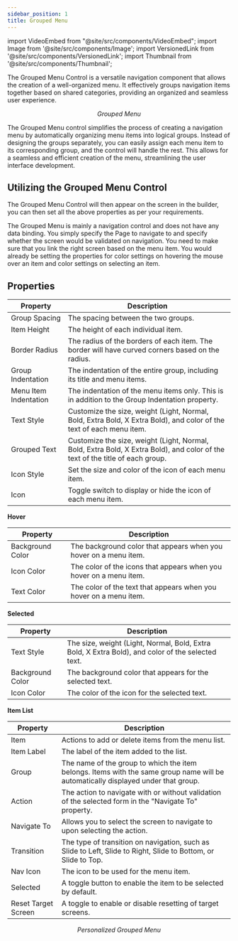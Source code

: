 ```yaml
---
sidebar_position: 1
title: Grouped Menu
---
```


import VideoEmbed from "@site/src/components/VideoEmbed";
import Image from '@site/src/components/Image';
import VersionedLink from '@site/src/components/VersionedLink';
import Thumbnail from '@site/src/components/Thumbnail';

The Grouped Menu Control is a versatile navigation component that allows the creation of a well-organized menu. It effectively groups navigation items together based on shared categories, providing an organized and seamless user experience.

<figure>
  <Thumbnail src="/img/reference/controls/grp-menu/preview.jpeg" alt="Grouped Menu" />
  <figcaption align = "center"><i>Grouped Menu</i></figcaption>
</figure>


The Grouped Menu control simplifies the process of creating a navigation menu by automatically organizing menu items into logical groups. Instead of designing the groups separately, you can easily assign each menu item to its corresponding group, and the control will handle the rest. This allows for a seamless and efficient creation of the menu, streamlining the user interface development.

## Utilizing the Grouped Menu Control

The Grouped Menu Control will then appear on the screen in the builder, you can then set all the above properties as per your requirements.

The Grouped Menu is mainly a navigation control and does not have any data binding. You simply specify the Page to navigate to and specify whether the screen would be validated on navigation. You need to make sure that you link the right screen based on the menu item. You would already be setting the properties for color settings on hovering the mouse over an item and color settings on selecting an item.



## Properties


| Property              | Description                                                                                         |
|-----------------------|-----------------------------------------------------------------------------------------------------|
| Group Spacing         | The spacing between the two groups.                                                                |
| Item Height           | The height of each individual item.                                                                |
| Border Radius         | The radius of the borders of each item. The border will have curved corners based on the radius.   |
| Group Indentation     | The indentation of the entire group, including its title and menu items.                           |
| Menu Item Indentation | The indentation of the menu items only. This is in addition to the Group Indentation property.     |
| Text Style            | Customize the size, weight (Light, Normal, Bold, Extra Bold, X Extra Bold), and color of the text of each menu item.   |
| Grouped Text          | Customize the size, weight (Light, Normal, Bold, Extra Bold, X Extra Bold), and color of the text of the title of each group.   |
| Icon Style            | Set the size and color of the icon of each menu item.                                             |
| Icon                  | Toggle switch to display or hide the icon of each menu item.                                      |

**Hover**

| Property            | Description                                                                                     |
|---------------------|-------------------------------------------------------------------------------------------------|
| Background Color    | The background color that appears when you hover on a menu item.                                |
| Icon Color          | The color of the icons that appears when you hover on a menu item.                               |
| Text Color          | The color of the text that appears when you hover on a menu item.                                |

**Selected**


| Property          | Description                                                         |
|-------------------|---------------------------------------------------------------------|
| Text Style        | The size, weight (Light, Normal, Bold, Extra Bold, X Extra Bold), and color of the selected text. |
| Background Color  | The background color that appears for the selected text.            |
| Icon Color        | The color of the icon for the selected text.                         |

**Item List**


| Property             | Description                                                                                     |
|----------------------|-------------------------------------------------------------------------------------------------|
| Item                 | Actions to add or delete items from the menu list.                                              |
| Item Label           | The label of the item added to the list.                                                       |
| Group                | The name of the group to which the item belongs. Items with the same group name will be automatically displayed under that group. |
| Action               | The action to navigate with or without validation of the selected form in the "Navigate To" property. |
| Navigate To          | Allows you to select the screen to navigate to upon selecting the action.                      |
| Transition           | The type of transition on navigation, such as Slide to Left, Slide to Right, Slide to Bottom, or Slide to Top. |
| Nav Icon             | The icon to be used for the menu item.                                                         |
| Selected             | A toggle button to enable the item to be selected by default.                                  |
| Reset Target Screen  | A toggle to enable or disable resetting of target screens.                                    |


<figure>
  <Thumbnail src="/img/reference/controls/grp-menu/example-1.png" alt="Personalized Grouped Menu" />
  <figcaption align = "center"><i>Personalized Grouped Menu</i></figcaption>
</figure>